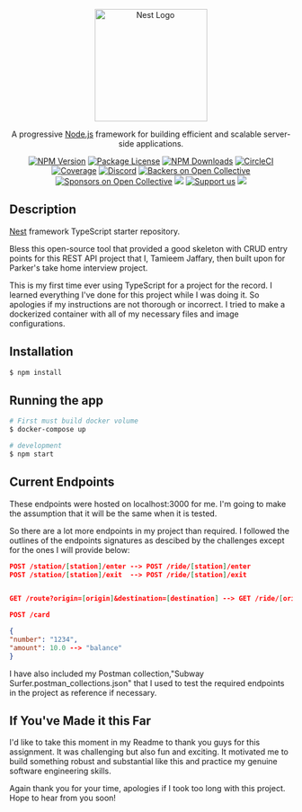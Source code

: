 <p align="center">
  <a href="http://nestjs.com/" target="blank"><img src="https://nestjs.com/img/logo-small.svg" width="200" alt="Nest Logo" /></a>
</p>

[circleci-image]: https://img.shields.io/circleci/build/github/nestjs/nest/master?token=abc123def456
[circleci-url]: https://circleci.com/gh/nestjs/nest

  <p align="center">A progressive <a href="http://nodejs.org" target="_blank">Node.js</a> framework for building efficient and scalable server-side applications.</p>
    <p align="center">
<a href="https://www.npmjs.com/~nestjscore" target="_blank"><img src="https://img.shields.io/npm/v/@nestjs/core.svg" alt="NPM Version" /></a>
<a href="https://www.npmjs.com/~nestjscore" target="_blank"><img src="https://img.shields.io/npm/l/@nestjs/core.svg" alt="Package License" /></a>
<a href="https://www.npmjs.com/~nestjscore" target="_blank"><img src="https://img.shields.io/npm/dm/@nestjs/common.svg" alt="NPM Downloads" /></a>
<a href="https://circleci.com/gh/nestjs/nest" target="_blank"><img src="https://img.shields.io/circleci/build/github/nestjs/nest/master" alt="CircleCI" /></a>
<a href="https://coveralls.io/github/nestjs/nest?branch=master" target="_blank"><img src="https://coveralls.io/repos/github/nestjs/nest/badge.svg?branch=master#9" alt="Coverage" /></a>
<a href="https://discord.gg/G7Qnnhy" target="_blank"><img src="https://img.shields.io/badge/discord-online-brightgreen.svg" alt="Discord"/></a>
<a href="https://opencollective.com/nest#backer" target="_blank"><img src="https://opencollective.com/nest/backers/badge.svg" alt="Backers on Open Collective" /></a>
<a href="https://opencollective.com/nest#sponsor" target="_blank"><img src="https://opencollective.com/nest/sponsors/badge.svg" alt="Sponsors on Open Collective" /></a>
  <a href="https://paypal.me/kamilmysliwiec" target="_blank"><img src="https://img.shields.io/badge/Donate-PayPal-ff3f59.svg"/></a>
    <a href="https://opencollective.com/nest#sponsor"  target="_blank"><img src="https://img.shields.io/badge/Support%20us-Open%20Collective-41B883.svg" alt="Support us"></a>
  <a href="https://twitter.com/nestframework" target="_blank"><img src="https://img.shields.io/twitter/follow/nestframework.svg?style=social&label=Follow"></a>
</p>
  <!--[![Backers on Open Collective](https://opencollective.com/nest/backers/badge.svg)](https://opencollective.com/nest#backer)
  [![Sponsors on Open Collective](https://opencollective.com/nest/sponsors/badge.svg)](https://opencollective.com/nest#sponsor)-->

## Description

[Nest](https://github.com/nestjs/nest) framework TypeScript starter repository.

Bless this open-source tool that provided a good skeleton with CRUD entry points for this REST API project that I, Tamieem Jaffary, 
then built upon for Parker's take home interview project. 

This is my first time ever using TypeScript for a project for the record. I learned everything I've done for this project while I was doing it.
So apologies if my instructions are not thorough or incorrect. I tried to make a dockerized container with all of my necessary files and image configurations.


## Installation

```bash
$ npm install
```

## Running the app

```bash
# First must build docker volume
$ docker-compose up

# development
$ npm start

```

## Current Endpoints
These endpoints were hosted on localhost:3000 for me. I'm going to make the assumption that it will be the same when it is tested.

So there are a lot more endpoints in my project than required. I followed the outlines of the endpoints signatures as descibed by the challenges except for the ones I will provide below:
```json
POST /station/[station]/enter --> POST /ride/[station]/enter
POST /station/[station]/exit  --> POST /ride/[station]/exit


GET /route?origin=[origin]&destination=[destination] --> GET /ride/[originStation]/[destinationStation]

POST /card

{
"number": "1234",
"amount": 10.0 --> "balance"
}

```

I have also included my Postman collection,"Subway Surfer.postman_collections.json" that I used to test the required endpoints in the project as reference if necessary.


## If You've Made it this Far

I'd like to take this moment in my Readme to thank you guys for this assignment. It was challenging
but also fun and exciting.
It motivated me to build something robust and substantial like this and practice my genuine software engineering skills.


Again thank you for your time, apologies if I took too long with this project. Hope to hear from you soon!